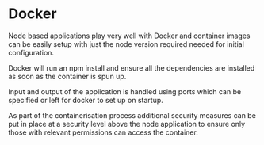 # Docker

Node based applications play very well with Docker and container images can be easily setup with just the node version
required needed for initial configuration.

Docker will run an npm install and ensure all the dependencies are installed as soon as the container is spun up.

Input and output of the application is handled using ports which can be specified or left for docker to set up on startup.

As part of the containerisation process additional security measures can be put in place at a security level above the node
application to ensure only those with relevant permissions can access the container.

